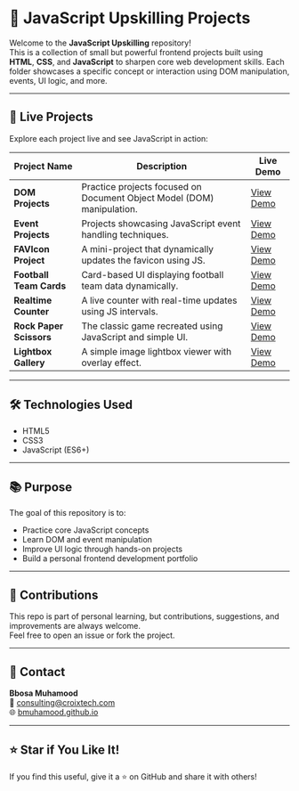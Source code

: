 # 🧠 JavaScript Upskilling Projects

Welcome to the **JavaScript Upskilling** repository!  
This is a collection of small but powerful frontend projects built using **HTML**, **CSS**, and **JavaScript** to sharpen core web development skills. Each folder showcases a specific concept or interaction using DOM manipulation, events, UI logic, and more.

---

## 🚀 Live Projects

Explore each project live and see JavaScript in action:

| Project Name | Description | Live Demo |
|--------------|-------------|-----------|
| **DOM Projects** | Practice projects focused on Document Object Model (DOM) manipulation. | [View Demo](https://bmuhamood.github.io/JS-Upskilling/DOM/) |
| **Event Projects** | Projects showcasing JavaScript event handling techniques. | [View Demo](https://bmuhamood.github.io/JS-Upskilling/Event/) |
| **FAVIcon Project** | A mini-project that dynamically updates the favicon using JS. | [View Demo](https://bmuhamood.github.io/JS-Upskilling/FAVIconProject/) |
| **Football Team Cards** | Card-based UI displaying football team data dynamically. | [View Demo](https://bmuhamood.github.io/JS-Upskilling/FootballTeamCards/) |
| **Realtime Counter** | A live counter with real-time updates using JS intervals. | [View Demo](https://bmuhamood.github.io/JS-Upskilling/ReatimeCounter/) |
| **Rock Paper Scissors** | The classic game recreated using JavaScript and simple UI. | [View Demo](https://bmuhamood.github.io/JS-Upskilling/RockPaperScissors/) |
| **Lightbox Gallery** | A simple image lightbox viewer with overlay effect. | [View Demo](https://bmuhamood.github.io/JS-Upskilling/lightbox/) |

---

## 🛠️ Technologies Used

- HTML5
- CSS3
- JavaScript (ES6+)

---

## 📚 Purpose

The goal of this repository is to:
- Practice core JavaScript concepts
- Learn DOM and event manipulation
- Improve UI logic through hands-on projects
- Build a personal frontend development portfolio

---

## 🤝 Contributions

This repo is part of personal learning, but contributions, suggestions, and improvements are always welcome.  
Feel free to open an issue or fork the project.

---

## 📩 Contact

**Bbosa Muhamood**  
📧 [consulting@croixtech.com](mailto:consulting@croixtech.com)  
🌐 [bmuhamood.github.io](https://bmuhamood.github.io)

---

## ⭐ Star if You Like It!

If you find this useful, give it a ⭐ on GitHub and share it with others!

